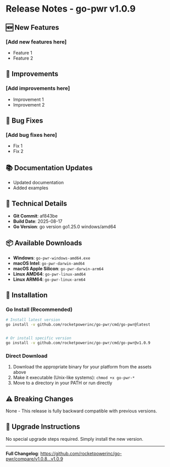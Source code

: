 # Release Notes - go-pwr v1.0.9

## 🆕 New Features

### [Add new features here]
- Feature 1
- Feature 2

## 🔧 Improvements

### [Add improvements here]
- Improvement 1
- Improvement 2

## 🐛 Bug Fixes

### [Add bug fixes here]
- Fix 1
- Fix 2

## 📚 Documentation Updates

- Updated documentation
- Added examples

## 🔧 Technical Details

- **Git Commit**: af843be
- **Build Date**: 2025-08-17
- **Go Version**: go version go1.25.0 windows/amd64

## 📦 Available Downloads

- **Windows**: `go-pwr-windows-amd64.exe`
- **macOS Intel**: `go-pwr-darwin-amd64`
- **macOS Apple Silicon**: `go-pwr-darwin-arm64`
- **Linux AMD64**: `go-pwr-linux-amd64`
- **Linux ARM64**: `go-pwr-linux-arm64`

## 🔧 Installation

### Go Install (Recommended)
```bash
# Install latest version
go install -v github.com/rocketpowerinc/go-pwr/cmd/go-pwr@latest


# Or install specific version
go install -v github.com/rocketpowerinc/go-pwr/cmd/go-pwr@v1.0.9
```

### Direct Download
1. Download the appropriate binary for your platform from the assets above
2. Make it executable (Unix-like systems): `chmod +x go-pwr-*`
3. Move to a directory in your PATH or run directly

## ⚠️ Breaking Changes

None - This release is fully backward compatible with previous versions.

## 🔄 Upgrade Instructions

No special upgrade steps required. Simply install the new version.

---

**Full Changelog**: https://github.com/rocketpowerinc/go-pwr/compare/v1.0.8...v1.0.9
